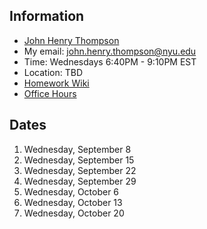 ## Information

- [John Henry Thompson](http://johnhenrythompson.com)
- My email: john.henry.thompson@nyu.edu
- Time: Wednesdays 6:40PM - 9:10PM EST
- Location: TBD
- [Homework Wiki](https://github.com/ITPNYU/ICM-2021-Code/wiki/Homework-John-Henry)
- [Office Hours](https://calendar.google.com/calendar/u/0/selfsched?sstoken=UU9jUThoemdoTVY1fGRlZmF1bHR8ODQ5NDZhM2JjY2ZmMDMzMmI3Nzc3MTk1Yjk2NTY2M2Y)

## Dates

1. Wednesday, September 8
2. Wednesday, September 15
3. Wednesday, September 22
4. Wednesday, September 29
5. Wednesday, October 6
6. Wednesday, October 13
7. Wednesday, October 20
